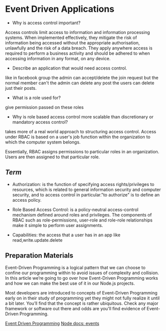 # Event Driven Applications


- Why is access control important?

Access controls limit access to information and information processing systems. When implemented effectively, they mitigate the risk of information being accessed without the appropriate authorisation, unlawfully and the risk of a data breach. They apply anywhere access is required to perform a business activity and should be adhered to when accessing information in any format, on any device.

- Describe an application that would need access control.

like in facebook group the admin can accept/delete the join request but the normal member can't 
the admin can delete any post the users can delete just their posts.

- What is a role used for?

give permission passed on these roles

- Why is role based access control more scalable than discretionary or mandatory access control?

takes more of a real world approach to structuring access control. Access under RBAC is based on a user's job function within the organization to which the computer system belongs.

Essentially, RBAC assigns permissions to particular roles in an organization. Users are then assigned to that particular role.

## ***Term***

- Authorization: is the function of specifying access rights/privileges to resources, which is related to general information security and computer security, and to access control in particular."to authorize" is to define an access policy.

- Role Based Access Control:  is a policy-neutral access-control mechanism defined around roles and privileges. The components of RBAC such as role-permissions, user-role and role-role relationships make it simple to perform user assignments.

- Capabilities: the access that a user has in an app like read,write.update.delete




## Preparation Materials

Event-Driven Programming is a logical pattern that we can choose to confine our programming within to avoid issues of complexity and collision. In this article we’re going to go over how Event-Driven Programming works and how we can make the best use of it in our Node.js projects.

Most developers are introduced to concepts of Event-Driven Programming early on in their study of programming yet they might not fully realize it until a bit later. You’ll find that the concept is rather ubiquitous. Check any major framework or software out there and odds are you’ll find evidence of Event-Driven Programming.




[Event Driven Programming](https://alligator.io/nodejs/event-driven-programming/)
[Node docs: events](https://nodejs.org/api/events.html)
